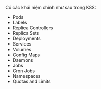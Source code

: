 Có các khái niệm chính như sau trong K8S:
- Pods
- Labels
- Replica Controllers
- Replica Sets
- Deployments
- Services
- Volumes
- Config Maps
- Daemons
- Jobs
- Cron Jobs
- Namespaces
- Quotas and Limits
